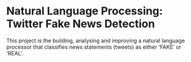 # Natural Language Processing: Twitter Fake News Detection

This project is the building, analysing and improving a natural language processor that classifies news statements (tweets) as either ‘FAKE’ or ‘REAL’.
